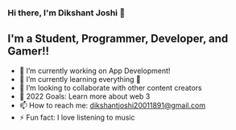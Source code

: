 ### Hi there, I'm Dikshant Joshi 👋 

## I'm a Student, Programmer, Developer, and Gamer!!

- 🔭 I’m currently working on App Development!
- 🌱 I’m currently learning everything 🤣
- 👯 I’m looking to collaborate with other content creators
- 🥅 2022 Goals: Learn more about web 3
- 📫 How to reach me: dikshantjoshi20011891@gmail.com
- ⚡ Fun fact: I love listening to music
